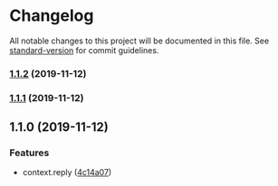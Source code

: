 # Changelog

All notable changes to this project will be documented in this file. See [standard-version](https://github.com/conventional-changelog/standard-version) for commit guidelines.

### [1.1.2](https://github.com/gospime/koa-reply/compare/v1.1.1...v1.1.2) (2019-11-12)

### [1.1.1](https://github.com/gospime/koa-reply/compare/v1.1.0...v1.1.1) (2019-11-12)

## 1.1.0 (2019-11-12)


### Features

* context.reply ([4c14a07](https://github.com/gospime/koa-reply/commit/4c14a0767a1e30790cddccf1b33054e9d2efd3dd))
